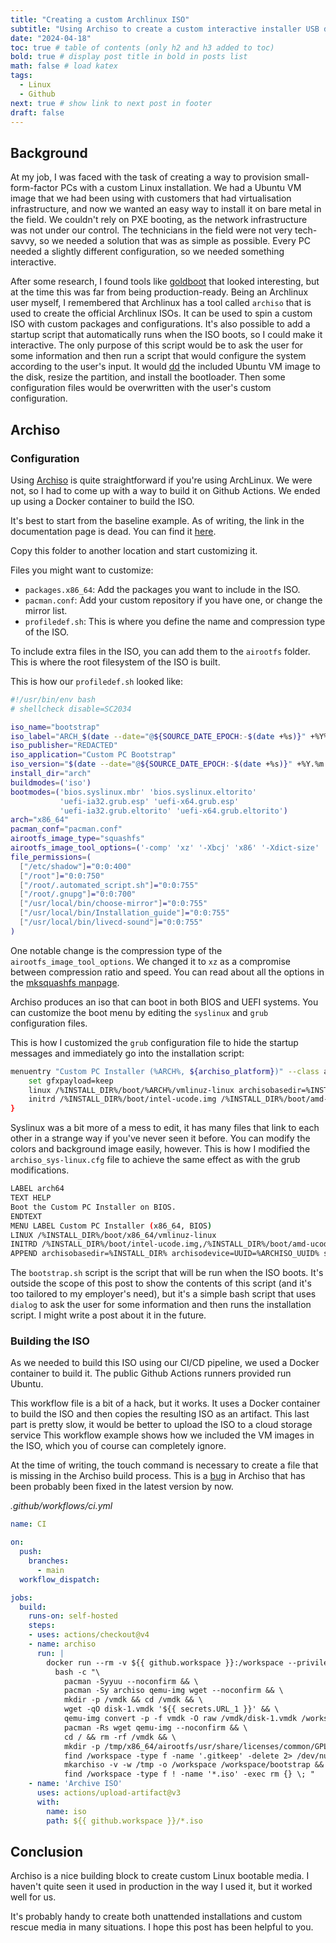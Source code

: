 ```yaml
---
title: "Creating a custom Archlinux ISO"
subtitle: "Using Archiso to create a custom interactive installer USB drive."
date: "2024-04-18"
toc: true # table of contents (only h2 and h3 added to toc)
bold: true # display post title in bold in posts list
math: false # load katex
tags:
  - Linux
  - Github
next: true # show link to next post in footer
draft: false
---
```


## Background

At my job, I was faced with the task of creating a way to provision small-form-factor PCs with a custom Linux installation.
We had a Ubuntu VM image that we had been using with customers that had virtualisation infrastructure, and now we wanted an easy way to install it on bare metal in the field. We couldn't rely on PXE booting, as the network infrastructure was not under our control.
The technicians in the field were not very tech-savvy, so we needed a solution that was as simple as possible.
Every PC needed a slightly different configuration, so we needed something interactive.

After some research, I found tools like [goldboot](https://github.com/fossable/goldboot) that looked interesting, but at the time this was far from being production-ready.
Being an Archlinux user myself, I remembered that Archlinux has a tool called `archiso` that is used to create the official Archlinux ISOs. It can be used to spin a custom ISO with custom packages and configurations.
It's also possible to add a startup script that automatically runs when the ISO boots, so I could make it interactive. The only purpose of this script would be to ask the user for some information and then run a script that would configure the system according to the user's input. It would [dd](https://linux.die.net/man/1/dd) the included Ubuntu VM image to the disk, resize the partition, and install the bootloader. Then some configuration files would be overwritten with the user's custom configuration.

## Archiso

### Configuration

Using [Archiso](https://wiki.archlinux.org/title/archiso) is quite straightforward if you're using ArchLinux. We were not, so I had to come up with a way to build it on Github Actions. We ended up using a Docker container to build the ISO.

It's best to start from the baseline example. As of writing, the link in the documentation page is dead. You can find it [here](https://github.com/archlinux/archiso/tree/master/configs/baseline).

Copy this folder to another location and start customizing it.

Files you might want to customize:
- `packages.x86_64`: Add the packages you want to include in the ISO.
- `pacman.conf`: Add your custom repository if you have one, or change the mirror list.
- `profiledef.sh`: This is where you define the name and compression type of the ISO.

To include extra files in the ISO, you can add them to the `airootfs` folder. This is where the root filesystem of the ISO is built.

This is how our `profiledef.sh` looked like:

```bash
#!/usr/bin/env bash
# shellcheck disable=SC2034

iso_name="bootstrap"
iso_label="ARCH_$(date --date="@${SOURCE_DATE_EPOCH:-$(date +%s)}" +%Y%m)"
iso_publisher="REDACTED"
iso_application="Custom PC Bootstrap"
iso_version="$(date --date="@${SOURCE_DATE_EPOCH:-$(date +%s)}" +%Y.%m.%d)"
install_dir="arch"
buildmodes=('iso')
bootmodes=('bios.syslinux.mbr' 'bios.syslinux.eltorito'
           'uefi-ia32.grub.esp' 'uefi-x64.grub.esp'
           'uefi-ia32.grub.eltorito' 'uefi-x64.grub.eltorito')
arch="x86_64"
pacman_conf="pacman.conf"
airootfs_image_type="squashfs"
airootfs_image_tool_options=('-comp' 'xz' '-Xbcj' 'x86' '-Xdict-size' '1M' '-b' '1M')
file_permissions=(
  ["/etc/shadow"]="0:0:400"
  ["/root"]="0:0:750"
  ["/root/.automated_script.sh"]="0:0:755"
  ["/root/.gnupg"]="0:0:700"
  ["/usr/local/bin/choose-mirror"]="0:0:755"
  ["/usr/local/bin/Installation_guide"]="0:0:755"
  ["/usr/local/bin/livecd-sound"]="0:0:755"
)
```

One notable change is the compression type of the `airootfs_image_tool_options`. We changed it to `xz` as a compromise between compression ratio and speed.
You can read about all the options in the [mksquashfs manpage](https://manpages.debian.org/jessie/squashfs-tools/mksquashfs.1.en.html#Compressors_available_and_compressor_specific_options).

Archiso produces an iso that can boot in both BIOS and UEFI systems. You can customize the boot menu by editing the `syslinux` and `grub` configuration files.

This is how I customized the `grub` configuration file to hide the startup messages and immediately go into the installation script:

```bash
menuentry "Custom PC Installer (%ARCH%, ${archiso_platform})" --class arch --class gnu-linux --class gnu --class os --id 'archlinux' {
    set gfxpayload=keep
    linux /%INSTALL_DIR%/boot/%ARCH%/vmlinuz-linux archisobasedir=%INSTALL_DIR% archisodevice=UUID=${ARCHISO_UUID} script=/opt/bootstrap.sh quiet
    initrd /%INSTALL_DIR%/boot/intel-ucode.img /%INSTALL_DIR%/boot/amd-ucode.img /%INSTALL_DIR%/boot/%ARCH%/initramfs-linux.img
}
```

Syslinux was a bit more of a mess to edit, it has many files that link to each other in a strange way if you've never seen it before. You can modify the colors and background image easily, however.
This is how I modified the `archiso_sys-linux.cfg` file to achieve the same effect as with the grub modifications.

```bash
LABEL arch64
TEXT HELP
Boot the Custom PC Installer on BIOS.
ENDTEXT
MENU LABEL Custom PC Installer (x86_64, BIOS)
LINUX /%INSTALL_DIR%/boot/x86_64/vmlinuz-linux
INITRD /%INSTALL_DIR%/boot/intel-ucode.img,/%INSTALL_DIR%/boot/amd-ucode.img,/%INSTALL_DIR%/boot/x86_64/initramfs-linux.img
APPEND archisobasedir=%INSTALL_DIR% archisodevice=UUID=%ARCHISO_UUID% script=/opt/bootstrap.sh quiet
```

The `bootstrap.sh` script is the script that will be run when the ISO boots.
It's outside the scope of this post to show the contents of this script (and it's too tailored to my employer's need), but it's a simple bash script that uses `dialog` to ask the user for some information and then runs the installation script.
I might write a post about it in the future.

### Building the ISO

As we needed to build this ISO using our CI/CD pipeline, we used a Docker container to build it. The public Github Actions runners provided run Ubuntu.

This workflow file is a bit of a hack, but it works. It uses a Docker container to build the ISO and then copies the resulting ISO as an artifact. This last part is pretty slow, it would be better to upload the ISO to a cloud storage service
This workflow example shows how we included the VM images in the ISO, which you of course can completely ignore.

At the time of writing, the touch command is necessary to create a file that is missing in the Archiso build process. This is a [bug](https://gitlab.archlinux.org/archlinux/archiso/-/issues/225) in Archiso that has been probably been fixed in the latest version by now.

_.github/workflows/ci.yml_
```yaml
name: CI

on:
  push:
    branches:
      - main
  workflow_dispatch:

jobs:
  build:
    runs-on: self-hosted
    steps:
    - uses: actions/checkout@v4
    - name: archiso
      run: |
        docker run --rm -v ${{ github.workspace }}:/workspace --privileged archlinux:base-devel \
          bash -c "\
            pacman -Syyuu --noconfirm && \
            pacman -Sy archiso qemu-img wget --noconfirm && \
            mkdir -p /vmdk && cd /vmdk && \
            wget -qO disk-1.vmdk '${{ secrets.URL_1 }}' && \
            qemu-img convert -p -f vmdk -O raw /vmdk/disk-1.vmdk /workspace/bootstrap/airootfs/images/disk-image-1.raw && \
            pacman -Rs wget qemu-img --noconfirm && \
            cd / && rm -rf /vmdk && \
            mkdir -p /tmp/x86_64/airootfs/usr/share/licenses/common/GPL2/ && touch /tmp/x86_64/airootfs/usr/share/licenses/common/GPL2/license.txt && \
            find /workspace -type f -name '.gitkeep' -delete 2> /dev/null && \
            mkarchiso -v -w /tmp -o /workspace /workspace/bootstrap && \
            find /workspace -type f ! -name '*.iso' -exec rm {} \; "
    - name: 'Archive ISO'
      uses: actions/upload-artifact@v3
      with:
        name: iso
        path: ${{ github.workspace }}/*.iso
```

## Conclusion
Archiso is a nice building block to create custom Linux bootable media. I haven't quite seen it used in production in the way I used it, but it worked well for us.

It's probably handy to create both unattended installations and custom rescue media in many situations. I hope this post has been helpful to you.
